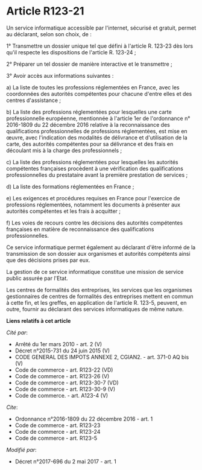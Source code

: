 # Article R123-21

Un service informatique accessible par l'internet, sécurisé et gratuit, permet au déclarant, selon son choix, de :

1° Transmettre un dossier unique tel que défini à l'article R. 123-23 dès lors qu'il respecte les dispositions de l'article
R. 123-24 ;

2° Préparer un tel dossier de manière interactive et le transmettre ;

3° Avoir accès aux informations suivantes :

a) La liste de toutes les professions réglementées en France, avec les coordonnées des autorités compétentes pour chacune
d'entre elles et des centres d'assistance ;

b) La liste des professions réglementées pour lesquelles une carte professionnelle européenne, mentionnée à l'article 1er de
l'ordonnance n° 2016-1809 du 22 décembre 2016 relative à la reconnaissance des qualifications professionnelles de professions
réglementées, est mise en œuvre, avec l'indication des modalités de délivrance et d'utilisation de la carte, des autorités
compétentes pour sa délivrance et des frais en découlant mis à la charge des professionnels ;

c) La liste des professions réglementées pour lesquelles les autorités compétentes françaises procèdent à une vérification
des qualifications professionnelles du prestataire avant la première prestation de services ;

d) La liste des formations réglementées en France ;

e) Les exigences et procédures requises en France pour l'exercice de professions réglementées, notamment les documents à
présenter aux autorités compétentes et les frais à acquitter ;

f) Les voies de recours contre les décisions des autorités compétentes françaises en matière de reconnaissance des
qualifications professionnelles.

Ce service informatique permet également au déclarant d'être informé de la transmission de son dossier aux organismes et
autorités compétents ainsi que des décisions prises par eux.

La gestion de ce service informatique constitue une mission de service public assurée par l'Etat.

Les centres de formalités des entreprises, les services que les organismes gestionnaires de centres de formalités des
entreprises mettent en commun à cette fin, et les greffes, en application de l'article R. 123-5, peuvent, en outre, fournir
au déclarant des services informatiques de même nature.

**Liens relatifs à cet article**

_Cité par_:

  - Arrêté du 1er mars 2010 - art. 2 (V)
  - Décret n°2015-731 du 24 juin 2015 (V)
  - CODE GENERAL DES IMPOTS ANNEXE 2, CGIAN2. - art. 371-0 AQ bis (V)
  - Code de commerce - art. R123-22 (VD)
  - Code de commerce - art. R123-26 (V)
  - Code de commerce - art. R123-30-7 (VD)
  - Code de commerce - art. R123-30-9 (V)
  - Code de commerce. - art. A123-4 (V)

_Cite_:

  - Ordonnance n°2016-1809 du 22 décembre 2016 - art. 1
  - Code de commerce - art. R123-23
  - Code de commerce - art. R123-24
  - Code de commerce - art. R123-5

_Modifié par_:

  - Décret n°2017-696 du 2 mai 2017 - art. 1

